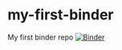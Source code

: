 # my-first-binder
My first binder repo
[![Binder](https://mybinder.org/badge_logo.svg)](https://mybinder.org/v2/gh/snoorduijn/my-first-binder/HEAD)
